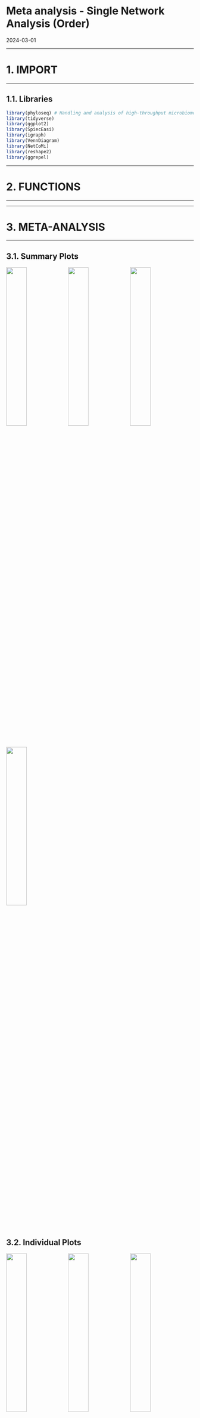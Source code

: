Meta analysis - Single Network Analysis (Order)
================
2024-03-01

------------------------------------------------------------------------

# 1. IMPORT

------------------------------------------------------------------------

## 1.1. Libraries

``` r
library(phyloseq) # Handling and analysis of high-throughput microbiome census data.
library(tidyverse)
library(ggplot2)
library(SpiecEasi)
library(igraph)
library(VennDiagram)
library(NetCoMi)
library(reshape2)
library(ggrepel)
```

------------------------------------------------------------------------

# 2. FUNCTIONS

------------------------------------------------------------------------

------------------------------------------------------------------------

# 3. META-ANALYSIS

------------------------------------------------------------------------

## 3.1. Summary Plots

<img src="../../../outputs/single-network-analysis/plots/Order/meta-analysis-1.png" width="33%" /><img src="../../../outputs/single-network-analysis/plots/Order/meta-analysis-2.png" width="33%" /><img src="../../../outputs/single-network-analysis/plots/Order/meta-analysis-3.png" width="33%" /><img src="../../../outputs/single-network-analysis/plots/Order/meta-analysis-4.png" width="33%" />

## 3.2. Individual Plots

<img src="../../../outputs/single-network-analysis/plots/Order/single-network-1.png" width="33%" /><img src="../../../outputs/single-network-analysis/plots/Order/single-network-2.png" width="33%" /><img src="../../../outputs/single-network-analysis/plots/Order/single-network-3.png" width="33%" /><img src="../../../outputs/single-network-analysis/plots/Order/single-network-4.png" width="33%" /><img src="../../../outputs/single-network-analysis/plots/Order/single-network-5.png" width="33%" /><img src="../../../outputs/single-network-analysis/plots/Order/single-network-6.png" width="33%" /><img src="../../../outputs/single-network-analysis/plots/Order/single-network-7.png" width="33%" /><img src="../../../outputs/single-network-analysis/plots/Order/single-network-8.png" width="33%" /><img src="../../../outputs/single-network-analysis/plots/Order/single-network-9.png" width="33%" /><img src="../../../outputs/single-network-analysis/plots/Order/single-network-10.png" width="33%" /><img src="../../../outputs/single-network-analysis/plots/Order/single-network-11.png" width="33%" /><img src="../../../outputs/single-network-analysis/plots/Order/single-network-12.png" width="33%" /><img src="../../../outputs/single-network-analysis/plots/Order/single-network-13.png" width="33%" /><img src="../../../outputs/single-network-analysis/plots/Order/single-network-14.png" width="33%" /><img src="../../../outputs/single-network-analysis/plots/Order/single-network-15.png" width="33%" /><img src="../../../outputs/single-network-analysis/plots/Order/single-network-16.png" width="33%" /><img src="../../../outputs/single-network-analysis/plots/Order/single-network-17.png" width="33%" /><img src="../../../outputs/single-network-analysis/plots/Order/single-network-18.png" width="33%" /><img src="../../../outputs/single-network-analysis/plots/Order/single-network-19.png" width="33%" /><img src="../../../outputs/single-network-analysis/plots/Order/single-network-20.png" width="33%" /><img src="../../../outputs/single-network-analysis/plots/Order/single-network-21.png" width="33%" /><img src="../../../outputs/single-network-analysis/plots/Order/single-network-22.png" width="33%" /><img src="../../../outputs/single-network-analysis/plots/Order/single-network-23.png" width="33%" /><img src="../../../outputs/single-network-analysis/plots/Order/single-network-24.png" width="33%" /><img src="../../../outputs/single-network-analysis/plots/Order/single-network-25.png" width="33%" /><img src="../../../outputs/single-network-analysis/plots/Order/single-network-26.png" width="33%" /><img src="../../../outputs/single-network-analysis/plots/Order/single-network-27.png" width="33%" /><img src="../../../outputs/single-network-analysis/plots/Order/single-network-28.png" width="33%" /><img src="../../../outputs/single-network-analysis/plots/Order/single-network-29.png" width="33%" /><img src="../../../outputs/single-network-analysis/plots/Order/single-network-30.png" width="33%" /><img src="../../../outputs/single-network-analysis/plots/Order/single-network-31.png" width="33%" /><img src="../../../outputs/single-network-analysis/plots/Order/single-network-32.png" width="33%" /><img src="../../../outputs/single-network-analysis/plots/Order/single-network-33.png" width="33%" /><img src="../../../outputs/single-network-analysis/plots/Order/single-network-34.png" width="33%" /><img src="../../../outputs/single-network-analysis/plots/Order/single-network-35.png" width="33%" /><img src="../../../outputs/single-network-analysis/plots/Order/single-network-36.png" width="33%" />

## 3.3. Global Properties

### 3.3.1. Summary

| Study | Method | Rel_LCC | Clustering | Modularity | Positive_Edges | Edge_Density | Natural_Conn | Avg_Path_Length | Hubs |
|:---|:---|---:|---:|---:|---:|---:|---:|---:|:---|
| agp | gl | 0.38824 | 0.77511 | 0.15181 | 98.49057 | 0.50189 | 0.14279 | 1.11920 | 12_Acidimicrobiia(C), 22_Actinobacteria(C), Acetobacterales, Brevibacillales, Bryobacterales, Cardiobacteriales, Frankiales, Propionibacteriales, Syntrophomonadales |
| fukui | gl | 0.60526 | 0.57849 | 0.34664 | 73.91304 | 0.18182 | 0.06500 | 1.70829 | Bacteroidales, Micrococcales, Saccharimonadales, Sphingomonadales |
| hugerth | gl | 0.40426 | 0.74573 | 0.15695 | 91.80328 | 0.35673 | 0.10588 | 1.24855 | 2_Firmicutes(P), Chitinophagales, Eubacteriales, Obscuribacterales, Sphingomonadales |
| labus | gl | 0.20000 | 1.00000 | -0.22222 | 33.33333 | 1.00000 | 0.57234 | 0.71351 | Erysipelotrichales, Lachnospirales |
| liu | gl | 0.71429 | 0.52154 | 0.45132 | 83.60000 | 0.10352 | 0.02504 | 1.91172 | Acetobacterales, Bacillales, Campylobacterales, Exiguobacterales, Flavobacteriales, Frankiales, Microtrichales, Rhizobiales, Sphingomonadales, Synechococcales |
| lopresti | gl | 0.21429 | 0.00000 | -0.12500 | 0.00000 | 0.66667 | 0.55295 | 0.96110 | Acidaminococcales, Veillonellales-Selenomonadales |
| mars | gl | 0.78571 | 0.41143 | 0.48996 | 73.21429 | 0.10606 | 0.04009 | 2.14258 | Flavobacteriales, Fusobacteriales, Micrococcales, Oscillospirales, Staphylococcales |
| nagel | gl | 0.45833 | 0.61989 | 0.18364 | 33.33333 | 0.32727 | 0.13611 | 1.37969 | Burkholderiales, Coriobacteriales, Erysipelotrichales |
| pozuelo | gl | 0.58491 | 0.77758 | 0.12278 | 67.15328 | 0.29462 | 0.07795 | 1.27308 | 1_Proteobacteria(P), 4_Bacteroidota(P), 5_Gammaproteobacteria(C), Corynebacteriales, Micrococcales, Rhizobiales |
| zeber | gl | 0.63889 | 0.53221 | 0.21941 | 50.76923 | 0.25692 | 0.07008 | 1.57276 | Bacteroidales, Clostridia vadinBB60 group, Izemoplasmatales, Saccharimonadales |
| zhu | gl | 0.33333 | 0.60306 | 0.25000 | 50.00000 | 0.38095 | 0.21850 | 1.23969 | Clostridiales, Erysipelotrichales |
| zhuang | gl | 0.50000 | 0.25146 | 0.31500 | 60.00000 | 0.22222 | 0.14169 | 1.66335 | Bacteroidales, Christensenellales |
| agp | mb | 0.90588 | 0.36240 | 0.55533 | 89.50617 | 0.05537 | 0.01762 | 2.40812 | 22_Actinobacteria(C), 7_Bacilli(C), Brevibacillales, Cardiobacteriales, Deinococcales, Frankiales, Micromonosporales, Streptosporangiales, Syntrophomonadales |
| fukui | mb | 0.76316 | 0.31582 | 0.48334 | 73.17073 | 0.10099 | 0.04501 | 2.39279 | Bacteroidales, Campylobacterales, Micrococcales, Saccharimonadales |
| hugerth | mb | 0.74468 | 0.45496 | 0.52401 | 83.33333 | 0.09076 | 0.03760 | 2.21964 | 2_Firmicutes(P), Chitinophagales, Eubacteriales, RF39, Sphingomonadales |
| labus | mb | 0.20000 | 0.00000 | -0.12500 | 50.00000 | 0.66667 | 0.55386 | 0.95715 | Erysipelotrichales, Lachnospirales |
| liu | mb | 0.98980 | 0.18828 | 0.48561 | 79.79094 | 0.06164 | 0.01458 | 2.07846 | 55_Clostridia(C), Campylobacterales, Candidatus Kaiserbacteria, Flavobacteriales, Frankiales, Hydrogenispora, Lachnospirales, Microtrichales, Rhizobiales, Sphingomonadales |
| lopresti | mb | 0.21429 | 0.00000 | -0.12500 | 0.00000 | 0.66667 | 0.55206 | 0.96753 | Acidaminococcales, Veillonellales-Selenomonadales |
| mars | mb | 0.97619 | 0.15389 | 0.52805 | 67.69231 | 0.07927 | 0.03110 | 2.25378 | Corynebacteriales, Micrococcales, Oscillospirales, Propionibacteriales, Staphylococcales |
| nagel | mb | 0.33333 | 0.40625 | 0.21605 | 44.44444 | 0.32143 | 0.18654 | 1.45850 | Bifidobacteriales, Coriobacteriales, Erysipelotrichales |
| pozuelo | mb | 0.69811 | 0.49871 | 0.29931 | 70.88608 | 0.11862 | 0.03829 | 1.73131 | 1_Proteobacteria(P), 5_Gammaproteobacteria(C), 59_Negativicutes(C), Clostridia vadinBB60 group, Rhizobiales, Sphingobacteriales |
| zeber | mb | 0.66667 | 0.42567 | 0.40448 | 57.44681 | 0.17029 | 0.05855 | 1.81342 | Bacteroidales, Clostridia vadinBB60 group, Saccharimonadales, Staphylococcales |
| zhu | mb | 0.52381 | 0.00000 | 0.41500 | 40.00000 | 0.18182 | 0.12514 | 2.05593 | Clostridiales, Rhodobacterales |
| zhuang | mb | 0.55000 | 0.24527 | 0.33471 | 54.54545 | 0.20000 | 0.12691 | 1.68932 | Bacteroidales, Christensenellales |
| agp | slr | 0.07059 | 0.00000 | 0.26000 | 100.00000 | 0.33333 | 0.25474 | 1.64108 | Actinomycetales, Bifidobacteriales, Campylobacterales, Caulobacterales, Clostridia UCG-014, Corynebacteriales, DTU014, Fusobacteriales, Veillonellales-Selenomonadales |
| fukui | slr | 0.07895 | 1.00000 | -0.22222 | 100.00000 | 1.00000 | 0.57615 | 0.70149 | Clostridia UCG-014, Clostridia vadinBB60 group, RF39, Verrucomicrobiales |
| hugerth | slr | 0.14894 | 0.00000 | 0.29167 | 16.66667 | 0.28571 | 0.21214 | 1.61531 | Acholeplasmatales, Methanobacteriales, Staphylococcales, Synergistales, Veillonellales-Selenomonadales |
| labus | slr | 0.13333 | 0.00000 | 0.00000 | 100.00000 | 1.00000 | 0.79756 | 0.70711 | Acidaminococcales, Burkholderiales |
| liu | slr | 0.67347 | 0.55376 | 0.48040 | 89.35185 | 0.10070 | 0.02484 | 2.09274 | Acetobacterales, Bacillales, Campylobacterales, Exiguobacterales, Flavobacteriales, Frankiales, Microtrichales, Rhizobiales, Sphingomonadales, Synechococcales |
| lopresti | slr | 0.14286 | 0.00000 | 0.00000 | 0.00000 | 1.00000 | 0.79496 | 0.71927 | Enterobacterales, Oscillospirales |
| mars | slr | 0.11905 | 0.00000 | 0.21875 | 50.00000 | 0.40000 | 0.31501 | 1.41195 | Bacteroidales, Desulfovibrionales, Erysipelotrichales, RF39, Rhodospirillales |
| nagel | slr | 0.08333 | 0.00000 | 0.00000 | 100.00000 | 1.00000 | 0.79887 | 0.70113 | Christensenellales, RF39 |
| pozuelo | slr | 0.22642 | 0.30000 | 0.46450 | 53.84615 | 0.19697 | 0.11515 | 2.38741 | Bifidobacteriales, Clostridiales, Gastranaerophilales, Peptostreptococcales-Tissierellales, Rhodospirillales, Synergistales |
| zeber | slr | 0.05556 | 0.00000 | 0.00000 | 100.00000 | 1.00000 | 0.79766 | 0.70665 | 3_Bacteroidia(C), Flavobacteriales |
| zhu | slr | 0.09524 | 0.00000 | 0.00000 | 100.00000 | 1.00000 | 0.80741 | 0.66476 | Rhizobiales, Rhodobacterales |
| zhuang | slr | 0.10000 | 0.00000 | 0.00000 | 100.00000 | 1.00000 | 0.79756 | 0.70710 | Burkholderiales, Desulfovibrionales |

### Some Plots

![](../../../outputs/single-network-analysis/plots/Order/global-prop-mb-1.png)<!-- -->![](../../../outputs/single-network-analysis/plots/Order/global-prop-mb-2.png)<!-- -->![](../../../outputs/single-network-analysis/plots/Order/global-prop-mb-3.png)<!-- -->![](../../../outputs/single-network-analysis/plots/Order/global-prop-mb-4.png)<!-- -->

### 3.3.3. Hubs

![](../../../outputs/single-network-analysis/plots/Order/heatmaps-1.png)<!-- -->

| Taxon                               | HubCount |
|:------------------------------------|---------:|
| Bacteroidales                       |        7 |
| Sphingomonadales                    |        6 |
| Erysipelotrichales                  |        6 |
| Rhizobiales                         |        6 |
| Frankiales                          |        5 |
| Micrococcales                       |        5 |
| Campylobacterales                   |        5 |
| Flavobacteriales                    |        5 |
| Saccharimonadales                   |        4 |
| Veillonellales-Selenomonadales      |        4 |
| Staphylococcales                    |        4 |
| Clostridia vadinBB60 group          |        4 |
| RF39                                |        4 |
| Acetobacterales                     |        3 |
| Lachnospirales                      |        3 |
| Microtrichales                      |        3 |
| Acidaminococcales                   |        3 |
| Oscillospirales                     |        3 |
| Burkholderiales                     |        3 |
| Corynebacteriales                   |        3 |
| Clostridiales                       |        3 |
| Christensenellales                  |        3 |
| Bifidobacteriales                   |        3 |
| 22_Actinobacteria(C)                |        2 |
| Brevibacillales                     |        2 |
| Cardiobacteriales                   |        2 |
| Propionibacteriales                 |        2 |
| Syntrophomonadales                  |        2 |
| 2_Firmicutes(P)                     |        2 |
| Chitinophagales                     |        2 |
| Eubacteriales                       |        2 |
| Bacillales                          |        2 |
| Exiguobacterales                    |        2 |
| Synechococcales                     |        2 |
| Fusobacteriales                     |        2 |
| Coriobacteriales                    |        2 |
| 1_Proteobacteria(P)                 |        2 |
| 5_Gammaproteobacteria(C)            |        2 |
| Rhodobacterales                     |        2 |
| Clostridia UCG-014                  |        2 |
| Synergistales                       |        2 |
| Desulfovibrionales                  |        2 |
| Rhodospirillales                    |        2 |
| 12_Acidimicrobiia(C)                |        1 |
| Bryobacterales                      |        1 |
| Obscuribacterales                   |        1 |
| 4_Bacteroidota(P)                   |        1 |
| Izemoplasmatales                    |        1 |
| 7_Bacilli(C)                        |        1 |
| Deinococcales                       |        1 |
| Micromonosporales                   |        1 |
| Streptosporangiales                 |        1 |
| 55_Clostridia(C)                    |        1 |
| Candidatus Kaiserbacteria           |        1 |
| Hydrogenispora                      |        1 |
| 59_Negativicutes(C)                 |        1 |
| Sphingobacteriales                  |        1 |
| Actinomycetales                     |        1 |
| Caulobacterales                     |        1 |
| DTU014                              |        1 |
| Verrucomicrobiales                  |        1 |
| Acholeplasmatales                   |        1 |
| Methanobacteriales                  |        1 |
| Enterobacterales                    |        1 |
| Gastranaerophilales                 |        1 |
| Peptostreptococcales-Tissierellales |        1 |
| 3_Bacteroidia(C)                    |        1 |
